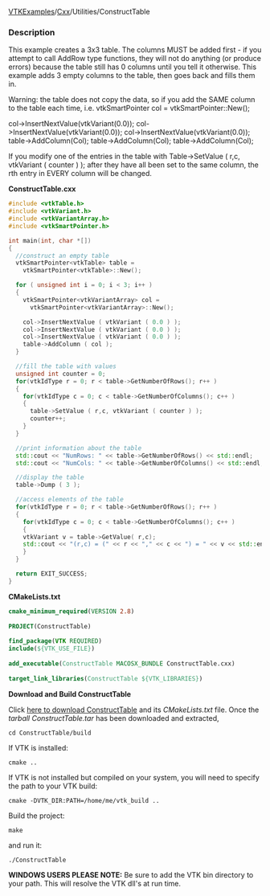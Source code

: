 [VTKExamples](Home)/[Cxx](Cxx)/Utilities/ConstructTable

### Description
This example creates a 3x3 table. The columns MUST be added first - if you attempt to call AddRow type functions, they will not do anything (or produce errors) because the table still has 0 columns until you tell it otherwise. This example adds 3 empty columns to the table, then goes back and fills them in. 

Warning: the table does not copy the data, so if you add the SAME column to the table each time, i.e.
<source lang="cpp">
vtkSmartPointer<vtkVariantArray> col = vtkSmartPointer<vtkVariantArray>::New();

col->InsertNextValue(vtkVariant(0.0));
col->InsertNextValue(vtkVariant(0.0));
col->InsertNextValue(vtkVariant(0.0));
table->AddColumn(Col);
table->AddColumn(Col);
table->AddColumn(Col);
</source>

If you modify one of the entries in the table with  Table->SetValue ( r,c, vtkVariant ( counter ) ); after they have all been set to the same column, the rth entry in EVERY column will be changed.

**ConstructTable.cxx**
```c++
#include <vtkTable.h>
#include <vtkVariant.h>
#include <vtkVariantArray.h>
#include <vtkSmartPointer.h>

int main(int, char *[])
{
  //construct an empty table
  vtkSmartPointer<vtkTable> table =
    vtkSmartPointer<vtkTable>::New();

  for ( unsigned int i = 0; i < 3; i++ )
  {
    vtkSmartPointer<vtkVariantArray> col =
      vtkSmartPointer<vtkVariantArray>::New();

    col->InsertNextValue ( vtkVariant ( 0.0 ) );
    col->InsertNextValue ( vtkVariant ( 0.0 ) );
    col->InsertNextValue ( vtkVariant ( 0.0 ) );
    table->AddColumn ( col );
  }

  //fill the table with values
  unsigned int counter = 0;
  for(vtkIdType r = 0; r < table->GetNumberOfRows(); r++ )
  {
    for(vtkIdType c = 0; c < table->GetNumberOfColumns(); c++ )
    {
      table->SetValue ( r,c, vtkVariant ( counter ) );
      counter++;
    }
  }

  //print information about the table
  std::cout << "NumRows: " << table->GetNumberOfRows() << std::endl;
  std::cout << "NumCols: " << table->GetNumberOfColumns() << std::endl;

  //display the table
  table->Dump ( 3 );

  //access elements of the table
  for(vtkIdType r = 0; r < table->GetNumberOfRows(); r++ )
  {
    for(vtkIdType c = 0; c < table->GetNumberOfColumns(); c++ )
    {
    vtkVariant v = table->GetValue( r,c);
    std::cout << "(r,c) = (" << r << "," << c << ") = " << v << std::endl;
    }
  }

  return EXIT_SUCCESS;
}
```
**CMakeLists.txt**
```cmake
cmake_minimum_required(VERSION 2.8)
 
PROJECT(ConstructTable)
 
find_package(VTK REQUIRED)
include(${VTK_USE_FILE})
 
add_executable(ConstructTable MACOSX_BUNDLE ConstructTable.cxx)
 
target_link_libraries(ConstructTable ${VTK_LIBRARIES})
```

**Download and Build ConstructTable**

Click [here to download ConstructTable](https://github.com/lorensen/VTKWikiExamplesTarballs/raw/master/ConstructTable.tar) and its *CMakeLists.txt* file.
Once the *tarball ConstructTable.tar* has been downloaded and extracted,
```
cd ConstructTable/build 
```
If VTK is installed:
```
cmake ..
```
If VTK is not installed but compiled on your system, you will need to specify the path to your VTK build:
```
cmake -DVTK_DIR:PATH=/home/me/vtk_build ..
```
Build the project:
```
make
```
and run it:
```
./ConstructTable
```
**WINDOWS USERS PLEASE NOTE:** Be sure to add the VTK bin directory to your path. This will resolve the VTK dll's at run time.

